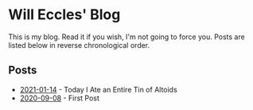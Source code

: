 <!--
This is the template for the homepage of this blog. This goes above the list of
posts. README.md is automatically generated each time newpost.sh is run, so
don't plan on manually editing it, future me.
-->

# Will Eccles' Blog

This is my blog. Read it if you wish, I'm not going to force you. Posts are
listed below in reverse chronological order.

## Posts
- [2021-01-14](posts/2021-01-14.md) - Today I Ate an Entire Tin of Altoids
- [2020-09-08](posts/2020-09-08.md) - First Post
